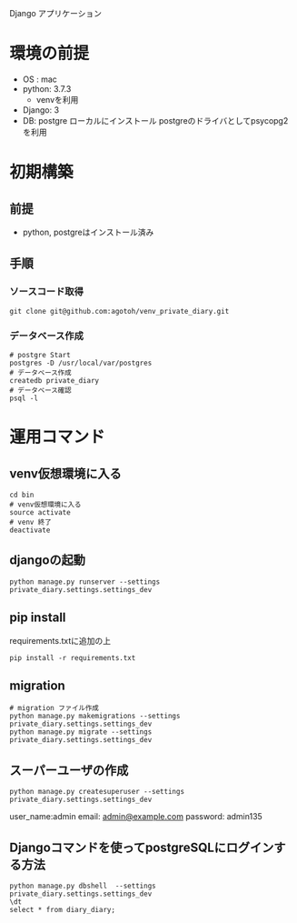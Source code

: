 Django アプリケーション
# 環境の前提
 - OS : mac
 - python: 3.7.3
    - venvを利用
 - Django: 3
 - DB: postgre ローカルにインストール
    postgreのドライバとしてpsycopg2を利用

# 初期構築
## 前提
 - python, postgreはインストール済み

## 手順
### ソースコード取得
```bash:
git clone git@github.com:agotoh/venv_private_diary.git
```
### データベース作成
```bash:
# postgre Start
postgres -D /usr/local/var/postgres
# データベース作成
createdb private_diary
# データベース確認
psql -l
```
# 運用コマンド
## venv仮想環境に入る
```bash:
cd bin
# venv仮想環境に入る
source activate
# venv 終了
deactivate
```
## djangoの起動
```bash:
python manage.py runserver --settings private_diary.settings.settings_dev
```
## pip install
requirements.txtに追加の上
```
pip install -r requirements.txt
```

## migration
```
# migration ファイル作成
python manage.py makemigrations --settings private_diary.settings.settings_dev
python manage.py migrate --settings private_diary.settings.settings_dev
```

## スーパーユーザの作成
```
python manage.py createsuperuser --settings private_diary.settings.settings_dev
```
user_name:admin
email: admin@example.com
password: admin135

## Djangoコマンドを使ってpostgreSQLにログインする方法
```
python manage.py dbshell  --settings private_diary.settings.settings_dev
\dt
select * from diary_diary;
```


